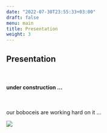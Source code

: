 ```yaml
---
date: "2022-07-30T23:55:33+03:00"
draft: false
menu: main
title: Presentation
weight: 3
---
```



## Presentation

<br>

#### under construction ...

<br>

our boboceis are working hard on it ...

![](/images/boboceis.jpg)


